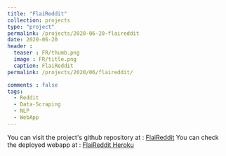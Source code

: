 ```yaml
---
title: "FlaiReddit"
collection: projects
type: "project"
permalink: /projects/2020-06-20-flaireddit
date: 2020-06-20
header :
  teaser : FR/thumb.png
  image : FR/title.png
  caption: FlaiReddit
permalink: /projects/2020/06/flaireddit/

comments : false
tags:
  - Reddit
  - Data-Scraping
  - NLP
  - WebApp
---
```


You can visit the project's github repository at : [FlaiReddit](https://github.com/someshsingh22/FlaiReddit-MIDAS)
You can check the deployed webapp at : [FlaiReddit Heroku](https://flaireddittest.herokuapp.com)